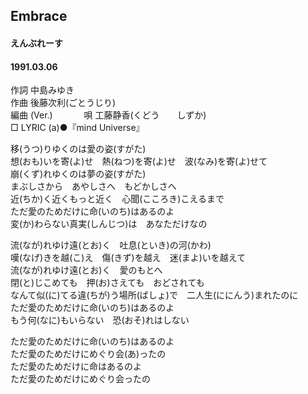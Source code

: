 ## Embrace
#### えんぶれーす
#### 1991.03.06


作詞     中島みゆき  
作曲      後藤次利(ごとうじり)  
編曲 (Ver.) 　　　 
唄       工藤静香(くどう　　しずか)   
□ LYRIC (a)●『mind Universe』  　  　
   
   
移(うつ)りゆくのは愛の姿(すがた)   
想(おも)いを寄(よ)せ　熱(ねつ)を寄(よ)せ　波(なみ)を寄(よ)せて   
崩(くず)れゆくのは夢の姿(すがた)   
まぶしさから　あやしさへ　もどかしさへ   
近(ちか)く近くもっと近く　心聞(こころき)こえるまで   
ただ愛のためだけに命(いのち)はあるのよ   
変(か)わらない真実(しんじつ)は　あなただけなの   
   
流(なが)れゆけ遠(とお)く　吐息(といき)の河(かわ)   
嘆(なげ)きを越(こ)え　傷(きず)を越え　迷(まよ)いを越えて   
流(なが)れゆけ遠(とお)く　愛のもとへ   
閉(と)じこめても　押(お)さえても　おどされても   
なんて似(に)てる違(ちが)う場所(ばしょ)で　二人生(ににんう)まれたのに   
ただ愛のためだけに命(いのち)はあるのよ   
もう何(なに)もいらない　恐(おそ)れはしない   
   
ただ愛のためだけに命(いのち)はあるのよ   
ただ愛のためだけにめぐり会(あ)ったの   
ただ愛のためだけに命はあるのよ   
ただ愛のためだけにめぐり会ったの   